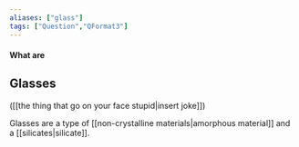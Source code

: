 ```yaml
---
aliases: ["glass"]
tags: ["Question","QFormat3"]
---
```


#### What are
## Glasses
([[the thing that go on your face stupid|insert joke]])

Glasses are a type of [[non-crystalline materials|amorphous material]] and a [[silicates|silicate]].